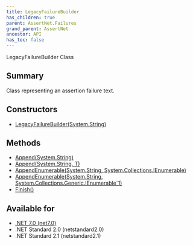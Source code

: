 ```yaml
---
title: LegacyFailureBuilder
has_children: true
parent: AssertNet.Failures
grand_parent: AssertNet
ancestor: API
has_toc: false
---
```

LegacyFailureBuilder Class

## Summary
Class representing an assertion failure text.

## Constructors
- [LegacyFailureBuilder(System.String)](m_assertnet_failures_legacyfailurebuilder__ctor_system_string_.md)

## Methods
- [Append(System.String)](m_assertnet_failures_legacyfailurebuilder_append_system_string_.md)
- [Append<T>(System.String, T)](m_assertnet_failures_legacyfailurebuilder_append__1_system_string___0_.md)
- [AppendEnumerable(System.String, System.Collections.IEnumerable)](m_assertnet_failures_legacyfailurebuilder_appendenumerable_system_string_system_collections_ienumerable_.md)
- [AppendEnumerable<T>(System.String, System.Collections.Generic.IEnumerable`1<T>)](m_assertnet_failures_legacyfailurebuilder_appendenumerable__1_system_string_system_collections_generic_ienumerable_1_t__.md)
- [Finish()](m_assertnet_failures_legacyfailurebuilder_finish__.md)

## Available for
- [.NET 7.0 (net7.0)](https://versionsof.net/core/7.0/)
- .NET Standard 2.0 (netstandard2.0)
- .NET Standard 2.1 (netstandard2.1)
